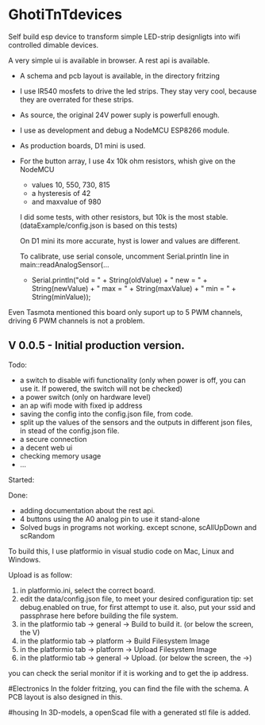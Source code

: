 # GhotiTnTdevices

Self build esp device to transform simple LED-strip designligts into wifi controlled dimable devices.

A very simple ui is available in browser.
A rest api is available.

- A schema and pcb layout is available, in the directory fritzing
- I use IR540 mosfets to drive the led strips. They stay very cool, because they are overrated for these strips.
- As source, the original 24V power suply is powerfull enough.
- I use as development and debug a NodeMCU ESP8266 module.
- As production boards, D1 mini is used.
- For the button array, I use 4x 10k ohm resistors, whish give on the NodeMCU
   - values 10, 550, 730, 815
   - a hysteresis of 42
   - and maxvalue of 980

  I did some tests, with other resistors, but 10k is the most stable.
   (dataExample/config.json is based on this tests)

  On D1 mini its more accurate, hyst is lower and values are different.

  To calibrate, use serial console, uncomment Serial.println line in main::readAnalogSensor(...
  - Serial.println("old = " + String(oldValue) + " new = " + String(newValue) + " max = " + String(maxValue) + " min = " + String(minValue));

Even Tasmota mentioned this board only suport up to 5 PWM channels, driving 6 PWM channels is not a problem.

V 0.0.5 - Initial production version.
-------------------------------------

Todo:
- a switch to disable wifi functionality (only when power is off, you can use it. If powered, the switch will not be checked)
- a power switch (only on hardware level)
- an ap wifi mode with fixed ip address
- saving the config into the config.json file, from code.
- split up the values of the sensors and the outputs in different json files, in stead of the config.json file.
- a secure connection
- a decent web ui
- checking memory usage
- ...

Started:

Done:
- adding documentation about the rest api.
- 4 buttons using the A0 analog pin to use it stand-alone
- Solved bugs in programs not working. except scnone, scAllUpDown and scRandom

To build this, I use platformio in visual studio code on Mac, Linux and Windows.

Upload is as follow:
 1) in platformio.ini, select the correct board.
 2) edit the data/config.json file, to meet your desired configuration
    tip: set debug.enabled on true, for first attempt to use it.
         also, put your ssid and passphrase here before building the file system.
 3) in the platformio tab -> general -> Build to build it. (or below the screen, the V)
 4) in the platformio tab -> platform -> Build Filesystem Image
 5) in the platformio tab -> platform -> Upload Filesystem Image
 6) in the platformio tab -> general -> Upload. (or below the screen, the ->)
 
 you can check the serial monitor if it is working and to get the ip address.

 #Electronics
 In the folder fritzing, you can find the file with the schema.
 A PCB layout is also designed in this.

 #housing
 In 3D-models, a openScad file with a generated stl file is added.